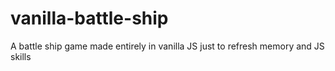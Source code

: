 # vanilla-battle-ship
A battle ship game made entirely in vanilla JS just to refresh memory and JS skills


